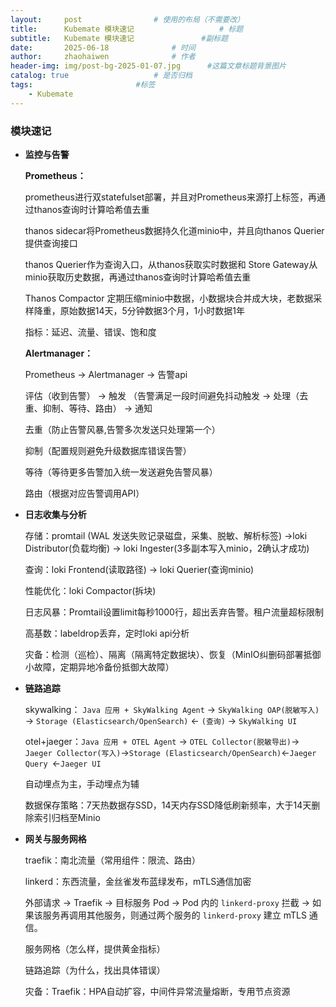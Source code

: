 ```yaml
---
layout:     post   				# 使用的布局（不需要改）
title:      Kubemate 模块速记            		# 标题 
subtitle:   Kubemate 模块速记 				#副标题
date:       2025-06-18				# 时间
author:     zhaohaiwen 				# 作者
header-img: img/post-bg-2025-01-07.jpg		#这篇文章标题背景图片
catalog: true 					# 是否归档
tags:						#标签
    - Kubemate
---
```

### 模块速记

* **监控与告警**

  **Prometheus：**

  prometheus进行双statefulset部署，并且对Prometheus来源打上标签，再通过thanos查询时计算哈希值去重

  thanos sidecar将Prometheus数据持久化道minio中，并且向thanos Querier提供查询接口

  thanos Querier作为查询入口，从thanos获取实时数据和 Store Gateway从 minio获取历史数据，再通过thanos查询时计算哈希值去重

  Thanos Compactor 定期压缩minio中数据，小数据块合并成大块，老数据采样降重，原始数据14天，5分钟数据3个月，1小时数据1年

  指标：延迟、流量、错误、饱和度

  **Alertmanager：**

  Prometheus -> Alertmanager -> 告警api

  评估（收到告警） -> 触发 （告警满足一段时间避免抖动触发 -> 处理（去重、抑制、等待、路由） -> 通知

  去重（防止告警风暴,告警多次发送只处理第一个）

  抑制（配置规则避免升级数据库错误告警）

  等待（等待更多告警加入统一发送避免告警风暴）

  路由（根据对应告警调用API）
* **日志收集与分析**

  存储：promtail (WAL 发送失败记录磁盘，采集、脱敏、解析标签) ->loki Distributor(负载均衡) -> loki Ingester(3多副本写入minio，2确认才成功)

  查询：loki Frontend(读取路径) -> loki Querier(查询minio)

  性能优化：loki Compactor(拆块)

  日志风暴：Promtail设置limit每秒1000行，超出丢弃告警。租户流量超标限制

  高基数：labeldrop丢弃，定时loki api分析

  灾备：检测（巡检）、隔离（隔离特定数据块）、恢复（MinIO纠删码部署抵御小故障，定期异地冷备份抵御大故障）
* **链路追踪**

  skywalking： `Java 应用 + SkyWalking Agent` → `SkyWalking OAP(脱敏写入)` → `Storage (Elasticsearch/OpenSearch)` ← `(查询)` → `SkyWalking UI`

  otel+jaeger：`Java 应用 + OTEL Agent` → `OTEL Collector(脱敏导出)`→ `Jaeger Collector(写入)`→`Storage (Elasticsearch/OpenSearch)`←`Jaeger Query `←`Jaeger UI `

  自动埋点为主，手动埋点为辅

  数据保存策略：7天热数据存SSD，14天内存SSD降低刷新频率，大于14天删除索引归档至Minio
* **网关与服务网格**

  traefik：南北流量（常用组件：限流、路由）

  linkerd：东西流量，金丝雀发布蓝绿发布，mTLS通信加密

  外部请求 → Traefik → 目标服务 Pod → Pod 内的 `linkerd-proxy` 拦截 → 如果该服务再调用其他服务，则通过两个服务的 `linkerd-proxy` 建立 mTLS 通信。

  服务网格（怎么样，提供黄金指标）

  链路追踪（为什么，找出具体错误）

  灾备：Traefik：HPA自动扩容，中间件异常流量熔断，专用节点资源
